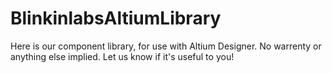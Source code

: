 # BlinkinlabsAltiumLibrary
Here is our component library, for use with Altium Designer. No warrenty or anything else implied. Let us know if it's useful to you!
